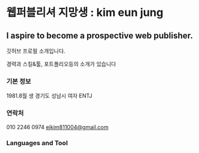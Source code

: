 # 웹퍼블리셔 지망생 : kim eun jung
## I aspire to become a prospective web publisher.
깃허브 프로필 소개입니다.

경력과 스킬&툴, 포트폴리오등의 소개가 있습니다

### 기본 정보
1981.8월 생
경기도 성남시 
여자
ENTJ

### 연락처
010 2246 0974
ejkim811004@gmail.com

### Languages and Tool
